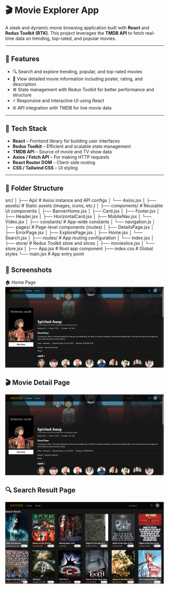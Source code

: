 # 🎬 Movie Explorer App

A sleek and dynamic movie browsing application built with **React** and **Redux Toolkit (RTK)**. This project leverages the **TMDB API** to fetch real-time data on trending, top-rated, and popular movies.

---

## 🚀 Features

- 🔍 Search and explore trending, popular, and top-rated movies
- 🎥 View detailed movie information including poster, rating, and description
- ⚙️ State management with Redux Toolkit for better performance and structure
- ⚡ Responsive and interactive UI using React
- 🌐 API integration with TMDB for live movie data

---

## 🧪 Tech Stack

- **React** – Frontend library for building user interfaces
- **Redux Toolkit** – Efficient and scalable state management
- **TMDB API** – Source of movie and TV show data
- **Axios / Fetch API** – For making HTTP requests
- **React Router DOM** – Client-side routing
- **CSS / Tailwind CSS** – UI styling

---

## 📁 Folder Structure

src/
│
├── Api/ # Axios instance and API configs
│ └── Axios.jsx
│
├── assets/ # Static assets (images, icons, etc.)
│
├── components/ # Reusable UI components
│ ├── BannerHome.jsx
│ ├── Card.jsx
│ ├── Footer.jsx
│ ├── Header.jsx
│ ├── HorizontalCard.jsx
│ ├── MobileNav.jsx
│ └── Video.jsx
│
├── constants/ # App-wide constants
│ └── navigation.js
│
├── pages/ # Page-level components (routes)
│ ├── DetailsPage.jsx
│ ├── ErrorPage.jsx
│ ├── ExplorePage.jsx
│ ├── Home.jsx
│ └── Search.jsx
│
├── routes/ # App routing configuration
│ └── index.jsx
│
├── store/ # Redux Toolkit store and slices
│ ├── movieslice.jsx
│ └── store.jsx
│
├── App.jsx # Root app component
├── index.css # Global styles
└── main.jsx # App entry point

## 📸 Screenshots

🏠 Home Page
![alt text](src\assets\image-1.png)

## 🎬 Movie Detail Page

![alt text](src\assets\image-1.png)

## 🔍 Search Result Page

![alt text](src\assets\image-2.png)
